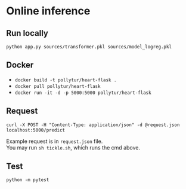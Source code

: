 # Online inference

## Run locally

`python app.py sources/transformer.pkl sources/model_logreg.pkl`

## Docker

- `docker build -t pollytur/heart-flask .`  
- `docker pull pollytur/heart-flask`  
- `docker run -it -d -p 5000:5000 pollytur/heart-flask`  

## Request

`curl -X POST -H "Content-Type: application/json" -d @request.json localhost:5000/predict`

Example request is in `request.json` file.  
You may run `sh tickle.sh`, which runs the cmd above.  

## Test

`python -m pytest`
